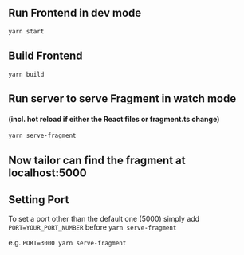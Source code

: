 ## Run Frontend in dev mode
```yarn start```

## Build Frontend
```yarn build```

## Run server to serve Fragment in watch mode 
#### (incl. hot reload if either the React files or fragment.ts change)
```yarn serve-fragment```

## Now tailor can find the fragment at localhost:5000

## Setting Port
To set a port other than the default one (5000) simply add ```PORT=YOUR_PORT_NUMBER``` before ```yarn serve-fragment```

e.g. ```PORT=3000 yarn serve-fragment```


